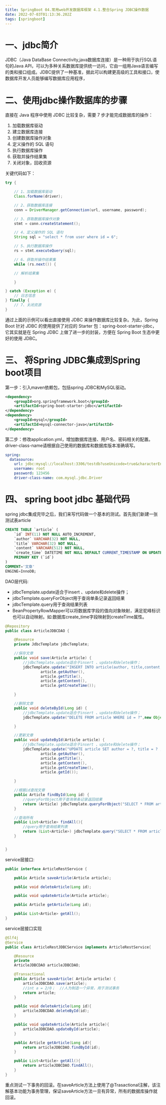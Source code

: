 ```yaml
---
title: SpringBoot 04.常用web开发数据库框架 4.1.整合Spring JDBC操作数据
date: 2022-07-03T01:13:36.202Z
tags: [springboot]
---
```

# 一、jdbc简介

JDBC（Java DataBase Connectivity,java数据库连接）是一种用于执行SQL语句的Java API，可以为多种关系数据库提供统一访问，它由一组用Java语言编写的类和接口组成。JDBC提供了一种基准，据此可以构建更高级的工具和接口，使数据库开发人员能够编写数据库应用程序，

# 二、使用jdbc操作数据库的步骤

直接在 Java 程序中使用 JDBC 比较复杂，需要 7 步才能完成数据库的操作：

1. 加载数据库驱动
2. 建立数据库连接
3. 创建数据库操作对象
4. 定义操作的 SQL 语句
5. 执行数据库操作
6. 获取并操作结果集
7. 关闭对象，回收资源

关键代码如下：

```java
try {

    // 1、加载数据库驱动
    Class.forName(driver);

    // 2、获取数据库连接
    conn = DriverManager.getConnection(url, username, password);

    // 3、获取数据库操作对象
    stmt = conn.createStatement();

    // 4、定义操作的 SQL 语句
    String sql = "select * from user where id = 6";

    // 5、执行数据库操作
    rs = stmt.executeQuery(sql);

    // 6、获取并操作结果集
    while (rs.next()) {

    // 解析结果集

    }

} catch (Exception e) {
    // 日志信息
} finally {
    // 7、关闭资源
}
```

通过上面的示例可以看出直接使用 JDBC 来操作数据库比较复杂。为此，Spring Boot 针对 JDBC 的使用提供了对应的 Starter 包：spring-boot-starter-jdbc，它其实就是在 Spring JDBC 上做了进一步的封装，方便在 Spring Boot 生态中更好的使用 JDBC。

# 三、 将Spring JDBC集成到Spring boot项目

第一步：引入maven依赖包，包括spring JDBC和MySQL驱动。

```xml
<dependency>
    <groupId>org.springframework.boot</groupId>
    <artifactId>spring-boot-starter-jdbc</artifactId>
</dependency>
<dependency>
    <groupId>mysql</groupId>
    <artifactId>mysql-connector-java</artifactId>
</dependency>
```

第二步：修改application.yml，增加数据库连接、用户名、密码相关的配置。driver-class-name请根据自己使用的数据库和数据库版本准确填写。

```yaml
spring:
  datasource:
    url: jdbc:mysql://localhost:3306/testdb?useUnicode=true&characterEncoding=utf-8
    username: root
    password: 123456
    driver-class-name: com.mysql.jdbc.Driver
```

# 四、  spring boot jdbc 基础代码

spring jdbc集成完毕之后，我们来写代码做一个基本的测试。首先我们新建一张测试表article

```sql
CREATE TABLE `article` (
	`id` INT(11) NOT NULL AUTO_INCREMENT,
	`author` VARCHAR(32) NOT NULL,
	`title` VARCHAR(32) NOT NULL,
	`content` VARCHAR(512) NOT NULL,
	`create_time` DATETIME NOT NULL DEFAULT CURRENT_TIMESTAMP ON UPDATE CURRENT_TIMESTAMP,
	PRIMARY KEY (`id`)
)
COMMENT='文章'
ENGINE=InnoDB;
```

DAO层代码:

- jdbcTemplate.update适合于insert 、update和delete操作；
- jdbcTemplate.queryForObject用于查询单条记录返回结果
- jdbcTemplate.query用于查询结果列表
- BeanPropertyRowMapper可以将数据库字段的值向对象映射，满足驼峰标识也可以自动映射。如:数据库create_time字段映射到createTime属性。

```java
@Repository
public class ArticleJDBCDAO {

    @Resource
    private JdbcTemplate jdbcTemplate;

    //保存文章
    public void save(Article article) {
        //jdbcTemplate.update适合于insert 、update和delete操作；
        jdbcTemplate.update("INSERT INTO article(author, title,content,create_time) values(?, ?, ?, ?)",
                article.getAuthor(),
                article.getTitle(),
                article.getContent(),
                article.getCreateTime());

    }

    //删除文章
    public void deleteById(Long id) {
        //jdbcTemplate.update适合于insert 、update和delete操作；
        jdbcTemplate.update("DELETE FROM article WHERE id = ?",new Object[]{id});

    }

    //更新文章
    public void updateById(Article article) {
        //jdbcTemplate.update适合于insert 、update和delete操作；
        jdbcTemplate.update("UPDATE article SET author = ?, title = ? ,content = ?,create_time = ? WHERE id = ?",
                article.getAuthor(),
                article.getTitle(),
                article.getContent(),
                article.getCreateTime(),
                article.getId());

    }

    //根据id查找文章
    public Article findById(Long id) {
        //queryForObject用于查询单条记录返回结果
        return (Article) jdbcTemplate.queryForObject("SELECT * FROM article WHERE id=?", new Object[]{id}, new BeanPropertyRowMapper(Article.class));
    }

    //查询所有
    public List<Article> findAll(){
        //query用于查询结果列表
        return (List<Article>) jdbcTemplate.query("SELECT * FROM article ",  new BeanPropertyRowMapper(Article.class));
    }


}
```

service层接口:

```java
public interface ArticleRestService {

    public Article saveArticle(Article article);

    public void deleteArticle(Long id);

    public void updateArticle(Article article);

    public Article getArticle(Long id);

    public List<Article> getAll();
}
```

service层接口实现

```java
@Slf4j
@Service
public class ArticleRestJDBCService implements ArticleRestService{

    @Resource
    private
    ArticleJDBCDAO articleJDBCDAO;

    @Transactional
    public Article saveArticle( Article article) {
        articleJDBCDAO.save(article);
        //int a = 2/0；  //人为制造一个异常，用于测试事务
        return article;
    }

    public void deleteArticle(Long id){
        articleJDBCDAO.deleteById(id);
    }

    public void updateArticle(Article article){
        articleJDBCDAO.updateById(article);
    }

    public Article getArticle(Long id){
        return articleJDBCDAO.findById(id);
    }

    public List<Article> getAll(){
        return articleJDBCDAO.findAll();
    }
}
```

重点测试一下事务的回滚。在saveArticle方法上使用了@Trasactional注解，该注解基本功能为事务管理，保证saveArticle方法一旦有异常，所有的数据库操作就回滚。